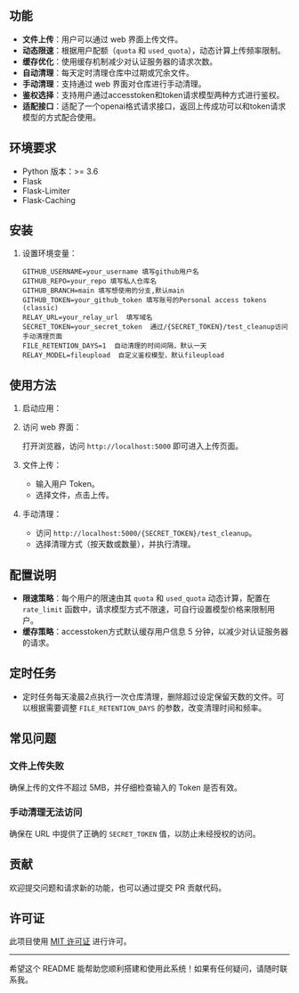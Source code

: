 ## 功能

- **文件上传**：用户可以通过 web 界面上传文件。
- **动态限速**：根据用户配额（`quota` 和 `used_quota`），动态计算上传频率限制。
- **缓存优化**：使用缓存机制减少对认证服务器的请求次数。
- **自动清理**：每天定时清理仓库中过期或冗余文件。
- **手动清理**：支持通过 web 界面对仓库进行手动清理。
- **鉴权选择**：支持用户通过accesstoken和token请求模型两种方式进行鉴权。
- **适配接口**：适配了一个openai格式请求接口，返回上传成功可以和token请求模型的方式配合使用。

## 环境要求

- Python 版本：>= 3.6
- Flask
- Flask-Limiter
- Flask-Caching

## 安装
1. 设置环境变量：

   ```
   GITHUB_USERNAME=your_username 填写github用户名
   GITHUB_REPO=your_repo 填写私人仓库名
   GITHUB_BRANCH=main 填写想使用的分支,默认main
   GITHUB_TOKEN=your_github_token 填写账号的Personal access tokens (classic)
   RELAY_URL=your_relay_url  填写域名
   SECRET_TOKEN=your_secret_token  通过/{SECRET_TOKEN}/test_cleanup访问手动清理页面
   FILE_RETENTION_DAYS=1  自动清理的时间间隔，默认一天
   RELAY_MODEL=fileupload  自定义鉴权模型，默认fileupload
   ```

## 使用方法

1. 启动应用：

2. 访问 web 界面：

   打开浏览器，访问 `http://localhost:5000` 即可进入上传页面。

3. 文件上传：

   - 输入用户 Token。
   - 选择文件，点击上传。

4. 手动清理：

   - 访问 `http://localhost:5000/{SECRET_TOKEN}/test_cleanup`。
   - 选择清理方式（按天数或数量），并执行清理。

## 配置说明

- **限速策略**：每个用户的限速由其 `quota` 和 `used_quota` 动态计算，配置在 `rate_limit` 函数中，请求模型方式不限速，可自行设置模型价格来限制用户。
- **缓存策略**：accesstoken方式默认缓存用户信息 5 分钟，以减少对认证服务器的请求。

## 定时任务

- 定时任务每天凌晨2点执行一次仓库清理，删除超过设定保留天数的文件。可以根据需要调整 `FILE_RETENTION_DAYS` 的参数，改变清理时间和频率。

## 常见问题

### 文件上传失败

确保上传的文件不超过 5MB，并仔细检查输入的 Token 是否有效。

### 手动清理无法访问

确保在 URL 中提供了正确的 `SECRET_TOKEN` 值，以防止未经授权的访问。

## 贡献

欢迎提交问题和请求新的功能，也可以通过提交 PR 贡献代码。

## 许可证

此项目使用 [MIT 许可证](LICENSE) 进行许可。

---

希望这个 README 能帮助您顺利搭建和使用此系统！如果有任何疑问，请随时联系我。
